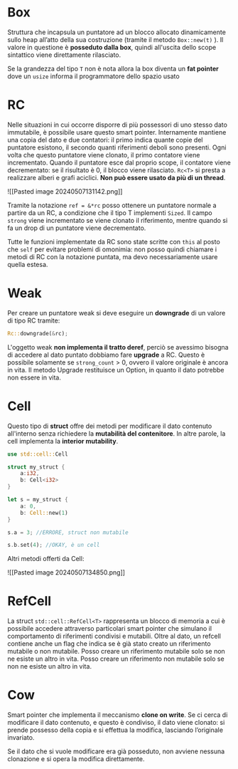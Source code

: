 # Box

Struttura che incapsula un puntatore ad un blocco allocato dinamicamente sullo heap all’atto della sua costruzione (tramite il metodo `Box::new(t)` ).
Il valore in questione è **posseduto dalla box**, quindi all'uscita dello scope sintattico viene direttamente rilasciato.

Se la grandezza del tipo `T` non è nota allora la box diventa un **fat pointer** dove un `usize` informa il programmatore dello spazio usato 

# RC

Nelle situazioni in cui occorre disporre di più possessori di uno stesso dato immutabile, è
possibile usare questo smart pointer.
Internamente mantiene una copia del dato e due contatori: il primo indica quante copie del
puntatore esistono, il secondo quanti riferimenti deboli sono presenti.
Ogni volta che questo puntatore viene clonato, il primo contatore viene incrementato.
Quando il puntatore esce dal proprio scope, il contatore viene decrementato: se il risultato è
0, il blocco viene rilasciato. `Rc<T>` si presta a realizzare alberi e grafi aciclici.
**Non può essere usato da più di un thread**.

![[Pasted image 20240507131142.png]]

Tramite la notazione `ref = &*rc` posso ottenere un puntatore normale a partire da un RC, a condizione che il tipo T implementi `Sized`.
Il campo `strong` viene incrementato se viene clonato il riferimento, mentre quando si fa un drop di un puntatore viene decrementato.

Tutte le funzioni implementate da RC sono state scritte con `this` al posto che `self` per evitare problemi di omonimia: non posso quindi chiamare i metodi di RC con la notazione puntata, ma devo necessariamente usare quella estesa.

# Weak

Per creare un puntatore weak si deve eseguire un **downgrade** di un valore di tipo RC tramite:

```rust
Rc::downgrade(&rc);
```

L'oggetto weak **non implementa il tratto deref**, perciò se avessimo bisogna di accedere al dato puntato dobbiamo fare **upgrade** a RC. Questo è possibile solamente se `strong_count` > 0, ovvero il valore originale è ancora in vita.
Il metodo Upgrade restituisce un Option, in quanto il dato potrebbe non essere in vita.

# Cell

Questo tipo di **struct** offre dei metodi per modificare il dato contenuto all'interno senza richiedere la **mutabilità del contenitore**. In altre parole, la cell implementa la **interior mutability**.

```rust
use std::cell::Cell

struct my_struct {
	a:i32,
	b: Cell<i32>
}

let s = my_struct {
	a: 0,
	b: Cell::new(1)
} 

s.a = 3; //ERRORE, struct non mutabile

s.b.set(4); //OKAY, è un cell
```

Altri metodi offerti da Cell:

![[Pasted image 20240507134850.png]]

# RefCell

La struct `std::cell::RefCell<T>` rappresenta un blocco di memoria a cui è possibile accedere attraverso particolari smart pointer che simulano il comportamento di riferimenti condivisi e mutabili.
Oltre al dato, un refcell contiene anche un flag che indica se è già stato creato un riferimento mutabile o non mutabile.
Posso creare un riferimento mutabile solo se non ne esiste un altro in vita.
Posso creare un riferimento non mutabile solo se non ne esiste un altro in vita.

# Cow

Smart pointer che implementa il meccanismo **clone on write**. 
Se ci cerca di modificare il dato contenuto, e questo è condiviso, il dato viene clonato: si prende possesso della copia e si effettua la modifica, lasciando l’originale invariato.

Se il dato che si vuole modificare era già posseduto, non avviene nessuna clonazione e si opera la modifica direttamente.